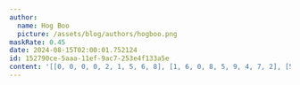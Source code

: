 ```yaml
---
author:
  name: Hog Boo
  picture: /assets/blog/authors/hogboo.png
maskRate: 0.45
date: 2024-08-15T02:00:01.752124
id: 152790ce-5aaa-11ef-9ac7-253e4f133a5e
content: '[[0, 0, 0, 0, 2, 1, 5, 6, 8], [1, 6, 0, 8, 5, 9, 4, 7, 2], [5, 0, 0, 4, 0, 0, 0, 3, 1], [3, 9, 6, 1, 4, 0, 8, 0, 0], [0, 1, 5, 0, 0, 0, 3, 9, 0], [0, 0, 0, 7, 9, 0, 6, 1, 0], [8, 0, 9, 0, 7, 0, 1, 0, 0], [6, 0, 1, 5, 3, 4, 0, 8, 9], [4, 3, 0, 0, 1, 0, 0, 0, 0]]'
---
```

